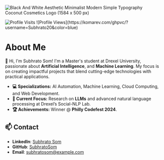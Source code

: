 
![Black And White Aesthetic Minimalist Modern Simple Typography Coconut Cosmetics Logo (1584 x 500 px)](https://github.com/user-attachments/assets/45e97672-dba6-406e-81ac-f95193c24d0b)

<img src="https://badges.pufler.dev/visits/Subhrato20/Subhrato20?style=for-the-badge&label=Profile%20Visits" alt="Profile Visits">
![Profile Views](https://komarev.com/ghpvc/?username=Subhrato20&color=blue)


# About Me
👋 Hi, I'm Subhrato Som! I'm a Master's student at Drexel University, passionate about **Artificial Intelligence**, and **Machine Learning**. My focus is on creating impactful projects that blend cutting-edge technologies with practical applications.
- **💻 Specializations:** AI Automation, Machine Learning, Cloud Computing, and Web Development.  
- **📍 Current Focus:** Research on **LLMs** and advanced natural language processing at Drexel’s Social-NLP Lab.  
- **🏆 Achievements:** Winner @ **Philly Codefest 2024**.  

## 📫 Contact

- **LinkedIn**: [Subhrato Som](#)  
- **GitHub**: [SubhratoSom](#)  
- **Email**: subhratosom@example.com  
